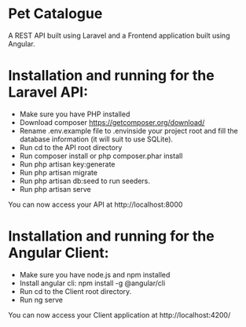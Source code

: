 # Pet Catalogue

A REST API built using Laravel and a Frontend application built using Angular.

# Installation and running for the Laravel API:

* Make sure you have PHP installed 
* Download composer https://getcomposer.org/download/
* Rename .env.example file to .envinside your project root and fill the database information (it will suit to use SQLite).
* Run cd to the API root directory
* Run composer install or php composer.phar install
* Run php artisan key:generate
* Run php artisan migrate
* Run php artisan db:seed to run seeders.
* Run php artisan serve

You can now access your API at http://localhost:8000

# Installation and running for the Angular Client:

* Make sure you have node.js and npm installed
* Install angular cli: npm install -g @angular/cli
* Run cd to the Client root directory.
* Run ng serve

You can now access your Client application at http://localhost:4200/
